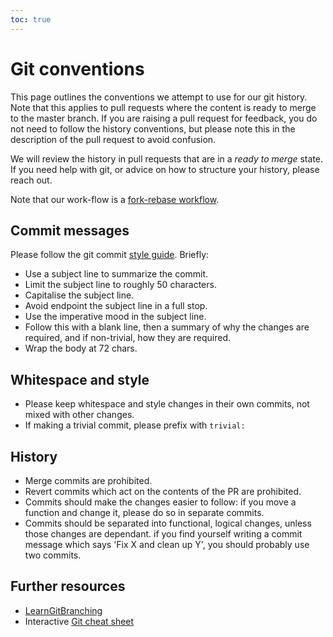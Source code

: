 ```yaml
---
toc: true
---
```


# Git conventions

This page outlines the conventions we attempt to use for our git history. Note that this applies to
pull requests where the content is ready to merge to the master branch.
If you are raising a pull request for feedback, you do not
need to follow the history conventions, but please note this in the description of the pull request
to avoid confusion. 

We will review the history in pull requests that are in a *ready to merge* state. If you need help
with git, or advice on how to structure your history, please reach out.

Note that our work-flow is a [fork-rebase
workflow](https://www.atlassian.com/git/tutorials/comparing-workflows/forking-workflow). 

## Commit messages

Please follow the git commit [style guide](https://chris.beams.io/posts/git-commit/). Briefly:

* Use a subject line to summarize the commit.
* Limit the subject line to roughly 50 characters.
* Capitalise the subject line.
* Avoid endpoint the subject line in a full stop.
* Use the imperative mood in the subject line.
* Follow this with a blank line, then a summary of why the changes are required, and if non-trivial,
  how they are required.
* Wrap the body at 72 chars.

## Whitespace and style

* Please keep whitespace and style changes in their own commits, not mixed with other changes.
* If making a trivial commit, please prefix with `trivial:`

## History

* Merge commits are prohibited.
* Revert commits which act on the contents of the PR are prohibited.
* Commits should make the changes easier to follow: if you move a function and change it, please do
  so in separate commits.
* Commits should be separated into functional, logical changes, unless those changes are dependant.
  if you find yourself writing a commit message which says 'Fix X and clean up Y', you should
      probably use two commits.

## Further resources

* [LearnGitBranching](http://pcottle.github.io/learnGitBranching/)
* Interactive [Git cheat sheet](http://ndpsoftware.com/git-cheatsheet.html#loc=stash)

